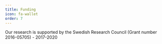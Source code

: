 ```yaml
---
title: Funding
icon: fa-wallet
order: 7
---
```


Our research is supported by the Swedish Research Council (Grant number 2016-05705) - 2017-2020
